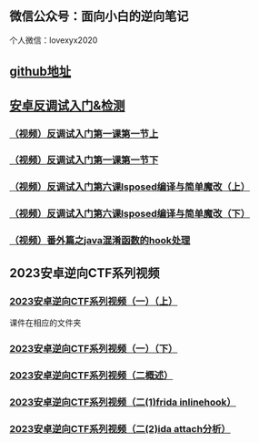 ## 微信公众号：面向小白的逆向笔记
个人微信：lovexyx2020

## [github地址](https://github.com/xyxdaily/lessons)

## [安卓反调试入门&检测](https://mp.weixin.qq.com/s/qWyAhZbakUPH0Ys_SbLR4w)

### [（视频）反调试入门第一课第一节上](https://mp.weixin.qq.com/s/s2Emtv29pFcHf9qTF6Zxgw)
### [（视频）反调试入门第一课第一节下](https://mp.weixin.qq.com/s/b97lYo-qQs8S4OC5DlcnYQ)
### [（视频）反调试入门第六课lsposed编译与简单魔改（上）](https://mp.weixin.qq.com/s/e5OX9ieECzEIswTokzR3lw)
### [（视频）反调试入门第六课lsposed编译与简单魔改（下）](https://mp.weixin.qq.com/s/TrjHPhQIniCVBVCCBRZp2Q)

### [（视频）番外篇之java混淆函数的hook处理](https://mp.weixin.qq.com/s/OjKT0VOEMIbfNNYo99hmmw)

## 2023安卓逆向CTF系列视频
### [2023安卓逆向CTF系列视频（一）（上）](https://www.bilibili.com/video/BV1zK411r79R/)
课件在相应的文件夹

### [2023安卓逆向CTF系列视频（一）（下）](https://www.bilibili.com/video/BV1nv4y1C7AP/)

### [2023安卓逆向CTF系列视频（二概述）](https://www.bilibili.com/video/BV1rx4y1u7sN/)

### [2023安卓逆向CTF系列视频（二(1)frida inlinehook）](https://www.bilibili.com/video/BV1QY411Q7u2/?vd_source=bfef8a2e393607dd728fd7daaea005cf)

### [2023安卓逆向CTF系列视频（二(2)ida attach分析）](https://www.bilibili.com/video/BV1Gx4y1g7EQ/)
